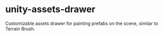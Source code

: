 # unity-assets-drawer
Customizable assets drawer for painting prefabs on the scene, similar to Terrain Brush.
